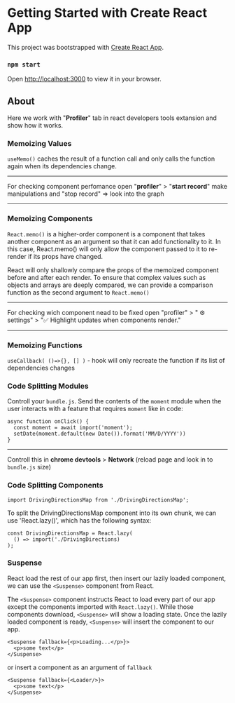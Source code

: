 # Getting Started with Create React App

This project was bootstrapped with [Create React App](https://github.com/facebook/create-react-app).

### `npm start`

Open [http://localhost:3000](http://localhost:3000) to view it in your browser.


## About 

Here we work with "__Profiler__" tab in react developers tools extansion and show how it works. 

### Memoizing Values

`useMemo()` caches the result of a function call and only calls the function again when its dependencies change.

---
For checking component perfomance open "__profiler__" > "__start record__" make manipulations and "stop record" => look into the graph

---

### Memoizing Components

`React.memo()` is a higher-order component is a component that takes another component as an argument so that it can add functionality to it. In this case, React.memo() will only allow the component passed to it to re-render if its props have changed.

React will only shallowly compare the props of the memoized component before and after each render. To ensure that complex values such as objects and arrays are deeply compared, we can provide a comparison function as the second argument to `React.memo()`

---
For checking wich component nead to be fixed open "profiler" > " ⚙ settings" > "✅ Highlight updates when components render." 

---

### Memoizing Functions

`useCallback( ()=>{}, [] )` - hook will only recreate the function if its list of dependencies changes

### Code Splitting Modules 

Controll your `bundle.js`. Send the contents of the `moment` module when the user interacts with a feature that requires `moment` like in code: 
```
async function onClick() {
  const moment = await import('moment');
  setDate(moment.default(new Date()).format('MM/D/YYYY'))
}
```
---
Controll this in __chrome devtools__ > __Network__ (reload page and look in to `bundle.js` size)


### Code Splitting Components 

`import DrivingDirectionsMap from './DrivingDirectionsMap';`

To split the DrivingDirectionsMap component into its own chunk, we can use 'React.lazy()', which has the following syntax:

```
const DrivingDirectionsMap = React.lazy(
  () => import('./DrivingDirections)
); 
```


### Suspense 

React load the rest of our app first, then insert our lazily loaded component, we can use the `<Suspense>` component from React.

The `<Suspense>` component instructs React to load every part of our app except the components imported with `React.lazy()`. While those components download, `<Suspense>` will show a loading state. Once the lazily loaded component is ready, `<Suspense>` will insert the component to our app.

``` 
<Suspense fallback={<p>Loading...</p>}>
  <p>some text</p>
</Suspense>
```
or insert a component as an argument of `fallback`
```
<Suspense fallback={<Loader/>}> 
  <p>some text</p>
</Suspense>
```
